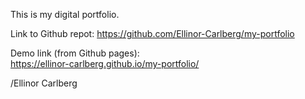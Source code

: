 
This is my digital portfolio.


Link to Github repot: 
https://github.com/Ellinor-Carlberg/my-portfolio

Demo link (from Github pages):  
https://ellinor-carlberg.github.io/my-portfolio/

/Ellinor Carlberg
